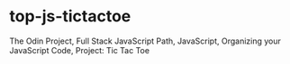 # top-js-tictactoe
The Odin Project, Full Stack JavaScript Path, JavaScript, Organizing your JavaScript Code, Project: Tic Tac Toe
